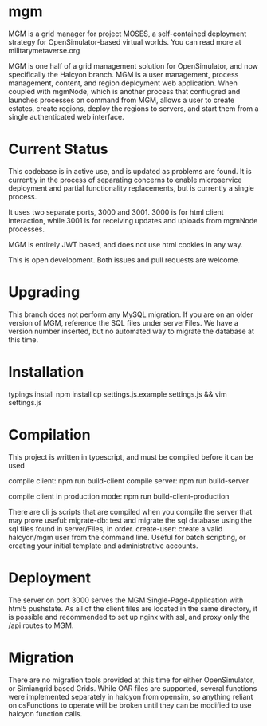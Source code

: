 # mgm

MGM is a grid manager for project MOSES, a self-contained deployment strategy for OpenSimulator-based virtual worlds.  You can read more at militarymetaverse.org

MGM is one half of a grid management solution for OpenSimulator, and now specifically the Halcyon branch.  MGM is a user management, process management, content, and region deployment web application.  When coupled with mgmNode, which is another process that confiugred and launches processes on command from MGM, allows a user to create estates, create regions, deploy the regions to servers, and start them from a single authenticated web interface.

# Current Status

This codebase is in active use, and is updated as problems are found.  It is currently in the process of separating concerns to enable microservice deployment and partial functionality replacements, but is currently a single process.

It uses two separate ports, 3000 and 3001.  3000 is for html client interaction, while 3001 is for receiving updates and uploads from mgmNode processes.

MGM is entirely JWT based, and does not use html cookies in any way.

This is open development.  Both issues and pull requests are welcome.

# Upgrading

This branch does not perform any MySQL migration.  If you are on an older version of MGM, reference the SQL files under serverFiles.  We have a version number inserted, but no automated way to migrate the database at this time.

# Installation

typings install
npm install
cp settings.js.example settings.js && vim settings.js

# Compilation

This project is written in typescript, and must be compiled before it can be used

compile client: npm run build-client
compile server: npm run build-server

compile client in production mode:  npm run build-client-production

There are cli js scripts that are compiled when you compile the server that may prove useful:
  migrate-db: test and migrate the sql database using the sql files found in server/Files, in order.
  create-user: create a valid halcyon/mgm user from the command line.  Useful for batch scripting, or creating your initial template and administrative accounts.

# Deployment

The server on port 3000 serves the MGM Single-Page-Application with html5 pushstate.  As all of the client files are located in the same directory, it is possible and recommended to set up nginx with ssl, and proxy only the /api routes to MGM.
 

# Migration

There are no migration tools provided at this time for either OpenSimulator, or Simiangrid based Grids.  While OAR files are supported, several functions were implemented separately in halcyon from opensim, so anything reliant on osFunctions to operate will be broken until they can be modified to use halcyon function calls.

